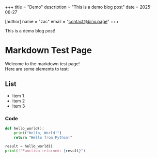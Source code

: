 +++
title = "Demo"
description = "This is a demo blog post"
date = 2025-06-27

[author]
name = "zac"
email = "contact@binx.page"
+++

This is a demo blog post!

# Markdown Test Page

Welcome to the markdown test page!  
Here are some elements to test:

## List

- Item 1
- Item 2
- Item 3

### Code

```python
def hello_world():
    print("Hello, World!")
    return "Hello from Python!"

result = hello_world()
print(f"Function returned: {result}")
```